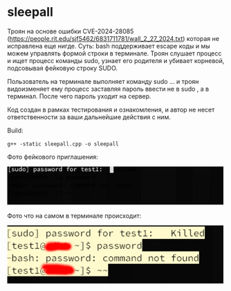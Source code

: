 # sleepall
Троян на основе ошибки CVE-2024-28085 (https://people.rit.edu/sjf5462/6831711781/wall_2_27_2024.txt) которая не исправлена еще нигде. Суть: bash поддерживает escape коды и мы можем управлять формой строки в терминале. Троян слушает процесс и ищет процесс команды sudo, узнает его родителя и убивает корневой, подсовывая фейковую строку SUDO. 

Пользователь на терминале выполняет команду sudo ... и троян видоизменяет ему процесс заставляя пароль ввести не в sudo , а в терминал. После чего пароль уходит на сервер.

Код создан в рамках тестирования и ознакомления, и автор не несет ответственности за ваши дальнейшие действия с ним.

Build:
```
g++ -static sleepall.cpp -o sleepall
```

Фото фейкового приглашения:

<img src="https://github.com/oditynet/sleepall/blob/main/1.png" title="withwords" width="500" />

Фото что на самом в терминале происходит:

<img src="https://github.com/oditynet/sleepall/blob/main/2.png" title="wioutwords" width="500" />
